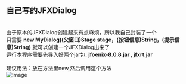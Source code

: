 ## 自己写的JFXDialog
<br>由于原本的JFXDialog创建起来有点麻烦，所以我自己封装了一个
<br>只需要 **new MyDialog((父窗口)Stage stage，(按钮信息)String，(提示信息)String)**  就可以创建一个JFXDialog出来了
<br>运行本程序需要先导入好两个jar包:  **jfoenix-8.0.8.jar , jfxrt.jar**        
<br>建议用法：放在方法里new,然后调用这个方法
<br>![image](https://github.com/LucencySheep/sheep/tree/master/img/prompt.gif)
